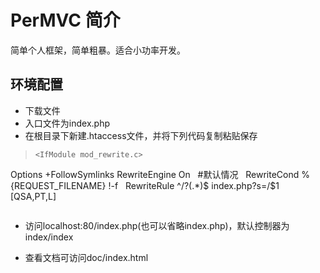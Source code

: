 # PerMVC 简介

简单个人框架，简单粗暴。适合小功率开发。

## 环境配置
+ 下载文件
+ 入口文件为index.php
+ 在根目录下新建.htaccess文件，并将下列代码复制粘贴保存

> ```
> <IfModule mod_rewrite.c>
  Options +FollowSymlinks
  RewriteEngine On
    #默认情况
    RewriteCond %{REQUEST_FILENAME} !-f
    RewriteRule ^/?(.*)$ index.php?s=/$1 [QSA,PT,L]
 </IfModule>
> ```

+ 访问localhost:80/index.php(也可以省略index.php)，默认控制器为index/index

+ 查看文档可访问doc/index.html
 
